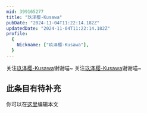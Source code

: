 ```yaml
---
mid: 399165277
title: "玖泽樱-Kusawa"
pubDate: "2024-11-04T11:22:14.182Z"
updatedDate: "2024-11-04T11:22:14.182Z"
profile:
  {
    Nickname: ["玖泽樱-Kusawa"],
  }
---
```


关注[玖泽樱-Kusawa](https://space.bilibili.com/399165277)谢谢喵~ 关注[玖泽樱-Kusawa](https://space.bilibili.com/399165277)谢谢喵~

## 此条目有待补充
你可以在[这里](https://github.com/Yuhanawa/VTuber.ICU-Content/edit/master/v/玖泽樱-Kusawa/index.md)编辑本文
